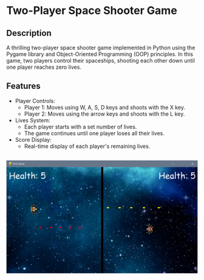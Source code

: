 # Two-Player Space Shooter Game

## Description
A thrilling two-player space shooter game implemented in Python using the Pygame library and Object-Oriented Programming (OOP) principles. In this game, two players control their spaceships, shooting each other down until one player reaches zero lives.


## Features
 - Player Controls:
   - Player 1: Moves using W, A, S, D keys and shoots with the X key.
   - Player 2: Moves using the arrow keys and shoots with the L key.
 - Lives System:
   - Each player starts with a set number of lives.
   - The game continues until one player loses all their lives.
 - Score Display:
   - Real-time display of each player's remaining lives.
##
![](screenshots/s1.png)
